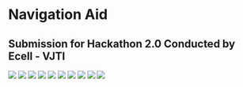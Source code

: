 # Navigation Aid 

## Submission for Hackathon 2.0 Conducted by Ecell - VJTI

<image src="https://i.imgur.com/tvNXGfJ.jpg" />
<image src="https://i.imgur.com/9sjwFjC.jpg" />
<image src="https://i.imgur.com/IJefrEq.jpg" />
<image src="https://i.imgur.com/AX6Dpel.jpg" />
<image src="https://i.imgur.com/9a3rOHN.jpg" />
<image src="https://i.imgur.com/D0oF4kG.jpg" />
<image src="https://i.imgur.com/VLTnDMC.jpg" />
<image src="https://i.imgur.com/MjEnAns.jpg" />
<image src="https://i.imgur.com/4X33hbl.jpg" />
<image src="https://i.imgur.com/b4bOg3t.jpg" />
